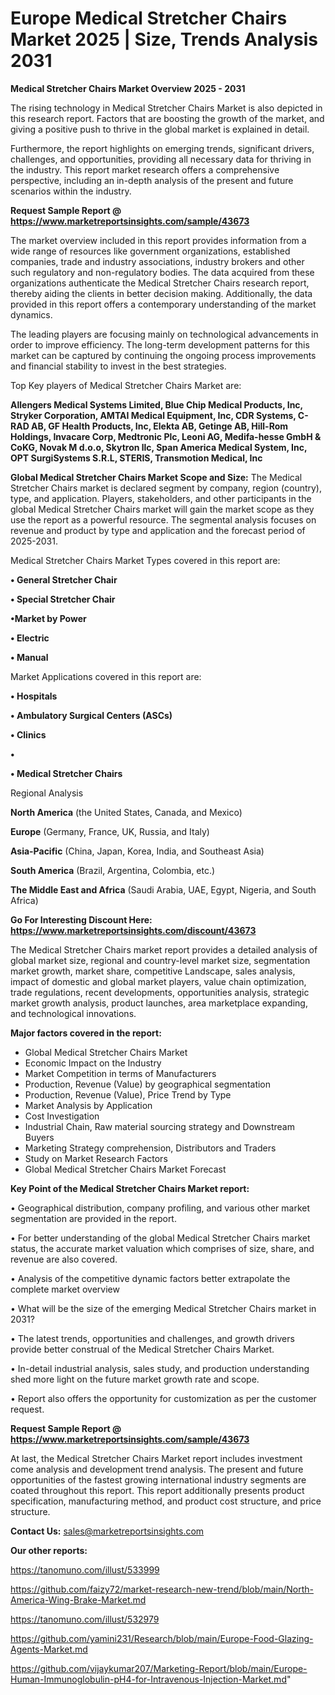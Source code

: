 # Europe Medical Stretcher Chairs Market 2025 | Size, Trends Analysis 2031

<Strong> Medical Stretcher Chairs Market Overview 2025 - 2031</strong>

The rising technology in Medical Stretcher Chairs Market is also depicted in this research report. Factors that are boosting the growth of the market, and giving a positive push to thrive in the global market is explained in detail.

Furthermore, the report highlights on emerging trends, significant drivers, challenges, and opportunities, providing all necessary data for thriving in the industry. This report market research offers a comprehensive perspective, including an in-depth analysis of the present and future scenarios within the industry.

<strong>Request Sample Report @ <a href=https://www.marketreportsinsights.com/sample/43673>https://www.marketreportsinsights.com/sample/43673</a></strong>

The market overview included in this report provides information from a wide range of resources like government organizations, established companies, trade and industry associations, industry brokers and other such regulatory and non-regulatory bodies. The data acquired from these organizations authenticate the Medical Stretcher Chairs research report, thereby aiding the clients in better decision making. Additionally, the data provided in this report offers a contemporary understanding of the market dynamics.

The leading players are focusing mainly on technological advancements in order to improve efficiency. The long-term development patterns for this market can be captured by continuing the ongoing process improvements and financial stability to invest in the best strategies.

Top Key players of Medical Stretcher Chairs Market are:

<strong>Allengers Medical Systems Limited, Blue Chip Medical Products, Inc, Stryker Corporation, AMTAI Medical Equipment, Inc, CDR Systems, C-RAD AB, GF Health Products, Inc, Elekta AB, Getinge AB, Hill-Rom Holdings, Invacare Corp, Medtronic Plc, Leoni AG, Medifa-hesse GmbH & CoKG, Novak M d.o.o, Skytron llc, Span America Medical System, Inc, OPT SurgiSystems S.R.L, STERIS, Transmotion Medical, Inc</strong>

<strong><b>Global Medical Stretcher Chairs Market Scope and Size:</b></strong>
The Medical Stretcher Chairs market is declared segment by company, region (country), type, and application. Players, stakeholders, and other participants in the global Medical Stretcher Chairs market will gain the market scope as they use the report as a powerful resource. The segmental analysis focuses on revenue and product by type and application and the forecast period of 2025-2031.

Medical Stretcher Chairs Market Types covered in this report are:

<strong>•  General Stretcher Chair

•  Special Stretcher Chair

•Market by Power

•  Electric

•  Manual</strong>

Market Applications covered in this report are:

<strong>•  Hospitals

•  Ambulatory Surgical Centers (ASCs)

•  Clinics

•  

•  Medical Stretcher Chairs</strong> 

Regional Analysis

<strong>North America</strong> (the United States, Canada, and Mexico)

<strong>Europe</strong> (Germany, France, UK, Russia, and Italy)

<strong>Asia-Pacific</strong> (China, Japan, Korea, India, and Southeast Asia)

<strong>South America</strong> (Brazil, Argentina, Colombia, etc.)

<strong>The Middle East and Africa</strong> (Saudi Arabia, UAE, Egypt, Nigeria, and South Africa)

<strong>Go For Interesting Discount Here: <a href=https://www.marketreportsinsights.com/discount/43673>https://www.marketreportsinsights.com/discount/43673</a></strong>

The Medical Stretcher Chairs market report provides a detailed analysis of global market size, regional and country-level market size, segmentation market growth, market share, competitive Landscape, sales analysis, impact of domestic and global market players, value chain optimization, trade regulations, recent developments, opportunities analysis, strategic market growth analysis, product launches, area marketplace expanding, and technological innovations.

<strong><b>Major factors covered in the report:</b></strong>
<ul>
  <li>Global Medical Stretcher Chairs Market </li>
  <li>Economic Impact on the Industry</li>
  <li>Market Competition in terms of Manufacturers</li>
  <li>Production, Revenue (Value) by geographical segmentation</li>
  <li>Production, Revenue (Value), Price Trend by Type</li>
  <li>Market Analysis by Application</li>
  <li>Cost Investigation</li>
  <li>Industrial Chain, Raw material sourcing strategy and Downstream Buyers</li>
  <li>Marketing Strategy comprehension, Distributors and Traders</li>
  <li>Study on Market Research Factors</li>
  <li>Global Medical Stretcher Chairs Market Forecast</li>
</ul>

<strong><b>Key Point of the Medical Stretcher Chairs Market report:</b></strong>

• Geographical distribution, company profiling, and various other market segmentation are provided in the report.

• For better understanding of the global Medical Stretcher Chairs market status, the accurate market valuation which comprises of size, share, and revenue are also covered.

• Analysis of the competitive dynamic factors better extrapolate the complete market overview

• What will be the size of the emerging Medical Stretcher Chairs market in 2031?

• The latest trends, opportunities and challenges, and growth drivers provide better construal of the Medical Stretcher Chairs Market.

• In-detail industrial analysis, sales study, and production understanding shed more light on the future market growth rate and scope.

• Report also offers the opportunity for customization as per the customer request.

<strong>Request Sample Report @ <a href=https://www.marketreportsinsights.com/sample/43673>https://www.marketreportsinsights.com/sample/43673</a></strong>

At last, the Medical Stretcher Chairs Market report includes investment come analysis and development trend analysis. The present and future opportunities of the fastest growing international industry segments are coated throughout this report. This report additionally presents product specification, manufacturing method, and product cost structure, and price structure.

<strong>Contact Us:</strong>
sales@marketreportsinsights.com

<strong>Our other reports:</strong>

<a href=https://tanomuno.com/illust/533999>https://tanomuno.com/illust/533999</a>

<a href=https://github.com/faizy72/market-research-new-trend/blob/main/North-America-Wing-Brake-Market.md>https://github.com/faizy72/market-research-new-trend/blob/main/North-America-Wing-Brake-Market.md</a>

<a href=https://tanomuno.com/illust/532979>https://tanomuno.com/illust/532979</a>

<a href=https://github.com/yamini231/Research/blob/main/Europe-Food-Glazing-Agents-Market.md>https://github.com/yamini231/Research/blob/main/Europe-Food-Glazing-Agents-Market.md</a>

<a href=https://github.com/vijaykumar207/Marketing-Report/blob/main/Europe-Human-Immunoglobulin-pH4-for-Intravenous-Injection-Market.md>https://github.com/vijaykumar207/Marketing-Report/blob/main/Europe-Human-Immunoglobulin-pH4-for-Intravenous-Injection-Market.md</a>"
